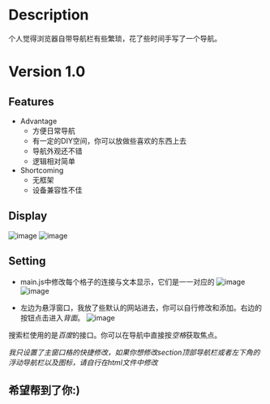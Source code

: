 # Description
  个人觉得浏览器自带导航栏有些繁琐，花了些时间手写了一个导航。
# Version 1.0
## Features
- Advantage
  - 方便日常导航
  - 有一定的DIY空间，你可以放做些喜欢的东西上去
  - 导航外观还不错
  - 逻辑相对简单
- Shortcoming
  - 无框架
  - 设备兼容性不佳
## Display
![image](https://user-images.githubusercontent.com/93522732/187404209-e93b1f8b-3d8a-4de1-be57-c8550200f4f2.png)
![image](https://user-images.githubusercontent.com/93522732/187404343-871767ad-f9a0-4ddb-9740-d4b3690d40a8.png)
## Setting
- main.js中修改每个格子的连接与文本显示，它们是一一对应的
![image](https://user-images.githubusercontent.com/93522732/187405123-852d42c7-719b-48da-8de0-45f62db1ba47.png)
![image](https://user-images.githubusercontent.com/93522732/187405144-ed52cc62-eef4-4c1c-8a57-7fef8bd32738.png)

- 左边为悬浮窗口，我放了些默认的网站进去，你可以自行修改和添加。右边的按钮点击进入*背面*。
![image](https://user-images.githubusercontent.com/93522732/187407049-6f783a43-b636-48ae-92d9-2d499084fc2c.png)

搜索栏使用的是*百度*的接口。你可以在导航中直接按*空格*获取焦点。

*我只设置了主窗口格的快捷修改，如果你想修改section顶部导航栏或者左下角的浮动导航栏以及图标，请自行在html文件中修改*
## 希望帮到了你:)

